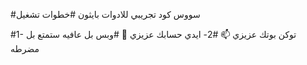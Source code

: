 #سووس كود تجريبي للادوات بايثون
#خطوات تشغيل 

#1- توكن بوتك عزيزي 📫
#2- ايدي حسابك عزيزي 👤
#وبس بل عافيه ستمتع بل مضرطه
